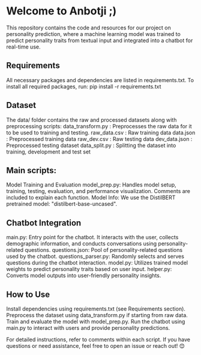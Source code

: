 
# Welcome to Anbotji ;)

This repository contains the code and resources for our project on personality prediction, where a machine learning model was trained to predict personality traits from textual input and integrated into a chatbot for real-time use. 

## Requirements
All necessary packages and dependencies are listed in requirements.txt.
To install all required packages, run: pip install -r requirements.txt

## Dataset 
The data/ folder contains the raw and processed datasets along with preprocessing scripts:
data_transform.py : Preprocesses the raw data for it to be used to training and testing. 
raw_data.csv : Raw training data
data.json : Preprocessed training data
raw_dev.csv : Raw testing data
dev_data.json : Preprocessed testing dataset
data_split.py : Splitting the dataset into training, development and test set

## Main scripts:
Model Training and Evaluation
model_prep.py: Handles model setup, training, testing, evaluation, and performance visualization. Comments are included to explain each function.
Model Info:
We use the DistilBERT pretrained model: "distilbert-base-uncased".

## Chatbot Integration
main.py: Entry point for the chatbot. It interacts with the user, collects demographic information, and conducts conversations using personality-related questions.
questions.json: Pool of personality-related questions used by the chatbot.
questions_parser.py: Randomly selects and serves questions during the chatbot interaction.
model.py: Utilizes trained model weights to predict personality traits based on user input.
helper.py: Converts model outputs into user-friendly personality insights.

## How to Use
Install dependencies using requirements.txt (see Requirements section).
Preprocess the dataset using data_transform.py if starting from raw data.
Train and evaluate the model with model_prep.py.
Run the chatbot using main.py to interact with users and provide personality predictions.


For detailed instructions, refer to comments within each script. If you have questions or need assistance, feel free to open an issue or reach out! 😊


